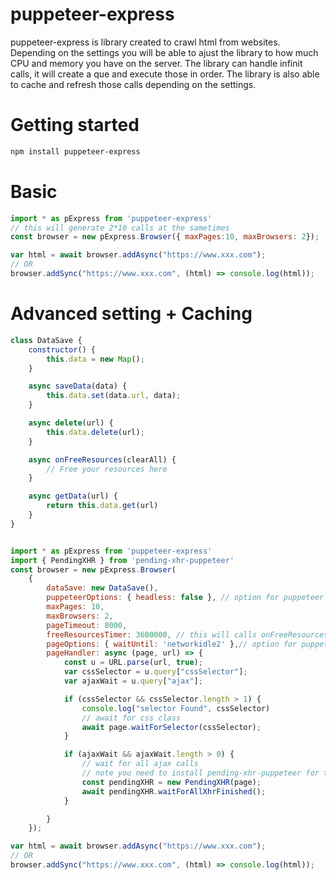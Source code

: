 # puppeteer-express
puppeteer-express is library created to crawl html from websites.
Depending on the settings you will be able to ajust the library to how much CPU and memory you have on the server.
The library can handle infinit calls, it will create a que and execute those in order.
The library is also able to cache and refresh those calls depending on the settings.

# Getting started
```sh
npm install puppeteer-express
```
# Basic
```js
import * as pExpress from 'puppeteer-express'
// this will generate 2*10 calls at the sametimes
const browser = new pExpress.Browser({ maxPages:10, maxBrowsers: 2}); 

var html = await browser.addAsync("https://www.xxx.com");
// OR
browser.addSync("https://www.xxx.com", (html) => console.log(html));
```

# Advanced setting + Caching
```js
class DataSave {
    constructor() {
        this.data = new Map();
    }

    async saveData(data) {
        this.data.set(data.url, data);
    }

    async delete(url) {
        this.data.delete(url);
    }

    async onFreeResources(clearAll) {
        // Free your resources here
    }

    async getData(url) {
        return this.data.get(url)
    }
}


import * as pExpress from 'puppeteer-express'
import { PendingXHR } from 'pending-xhr-puppeteer'
const browser = new pExpress.Browser(
    {
        dataSave: new DataSave(),
        puppeteerOptions: { headless: false }, // option for puppeteer
        maxPages: 10,
        maxBrowsers: 2,
        pageTimeout: 8000,
        freeResourcesTimer: 3600000, // this will calls onFreeResources every 5 hours
        pageOptions: { waitUntil: 'networkidle2' },// option for puppeteer.page
        pageHandler: async (page, url) => {
            const u = URL.parse(url, true);
            var cssSelector = u.query["cssSelector"];
            var ajaxWait = u.query["ajax"];

            if (cssSelector && cssSelector.length > 1) {
                console.log("selector Found", cssSelector)
                // await for css class
                await page.waitForSelector(cssSelector);
            }

            if (ajaxWait && ajaxWait.length > 0) {
                // wait for all ajax calls
                // note you need to install pending-xhr-puppeteer for this to work
                const pendingXHR = new PendingXHR(page);
                await pendingXHR.waitForAllXhrFinished();
            }

        }
    });

var html = await browser.addAsync("https://www.xxx.com");
// OR
browser.addSync("https://www.xxx.com", (html) => console.log(html));
```
